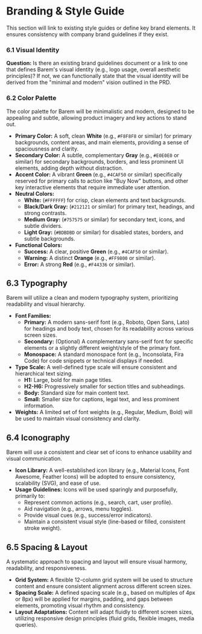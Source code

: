 # Branding & Style Guide

This section will link to existing style guides or define key brand elements. It ensures consistency with company brand guidelines if they exist.

### 6.1 Visual Identity

**Question:** Is there an existing brand guidelines document or a link to one that defines Barem's visual identity (e.g., logo usage, overall aesthetic principles)? If not, we can functionally state that the visual identity will be derived from the "minimal and modern" vision outlined in the PRD.

### 6.2 Color Palette

The color palette for Barem will be minimalistic and modern, designed to be appealing and subtle, allowing product imagery and key actions to stand out.

*   **Primary Color:** A soft, clean **White** (e.g., `#F8F8F8` or similar) for primary backgrounds, content areas, and main elements, providing a sense of spaciousness and clarity.
*   **Secondary Color:** A subtle, complementary **Gray** (e.g., `#E0E0E0` or similar) for secondary backgrounds, borders, and less prominent UI elements, adding depth without distraction.
*   **Accent Color:** A vibrant **Green** (e.g., `#4CAF50` or similar) specifically reserved for primary calls to action like "Buy Now" buttons, and other key interactive elements that require immediate user attention.
*   **Neutral Colors:**
    *   **White:** (`#FFFFFF`) for crisp, clean elements and text backgrounds.
    *   **Black/Dark Gray:** (`#212121` or similar) for primary text, headings, and strong contrasts.
    *   **Medium Gray:** (`#757575` or similar) for secondary text, icons, and subtle dividers.
    *   **Light Gray:** (`#BDBDBD` or similar) for disabled states, borders, and subtle backgrounds.
*   **Functional Colors:**
    *   **Success:** A clear, positive **Green** (e.g., `#4CAF50` or similar).
    *   **Warning:** A distinct **Orange** (e.g., `#FF9800` or similar).
    *   **Error:** A strong **Red** (e.g., `#F44336` or similar).

## 6.3 Typography

Barem will utilize a clean and modern typography system, prioritizing readability and visual hierarchy.

*   **Font Families:**
    *   **Primary:** A modern sans-serif font (e.g., Roboto, Open Sans, Lato) for headings and body text, chosen for its readability across various screen sizes.
    *   **Secondary:** (Optional) A complementary sans-serif font for specific elements or a slightly different weight/style of the primary font.
    *   **Monospace:** A standard monospace font (e.g., Inconsolata, Fira Code) for code snippets or technical displays if needed.
*   **Type Scale:** A well-defined type scale will ensure consistent and hierarchical text sizing.
    *   **H1:** Large, bold for main page titles.
    *   **H2-H6:** Progressively smaller for section titles and subheadings.
    *   **Body:** Standard size for main content text.
    *   **Small:** Smaller size for captions, legal text, and less prominent information.
*   **Weights:** A limited set of font weights (e.g., Regular, Medium, Bold) will be used to maintain visual consistency and clarity.

## 6.4 Iconography

Barem will use a consistent and clear set of icons to enhance usability and visual communication.

*   **Icon Library:** A well-established icon library (e.g., Material Icons, Font Awesome, Feather Icons) will be adopted to ensure consistency, scalability (SVG), and ease of use.
*   **Usage Guidelines:** Icons will be used sparingly and purposefully, primarily to:
    *   Represent common actions (e.g., search, cart, user profile).
    *   Aid navigation (e.g., arrows, menu toggles).
    *   Provide visual cues (e.g., success/error indicators).
    *   Maintain a consistent visual style (line-based or filled, consistent stroke weight).

## 6.5 Spacing & Layout

A systematic approach to spacing and layout will ensure visual harmony, readability, and responsiveness.

*   **Grid System:** A flexible 12-column grid system will be used to structure content and ensure consistent alignment across different screen sizes.
*   **Spacing Scale:** A defined spacing scale (e.g., based on multiples of 4px or 8px) will be applied for margins, padding, and gaps between elements, promoting visual rhythm and consistency.
*   **Layout Adaptations:** Content will adapt fluidly to different screen sizes, utilizing responsive design principles (fluid grids, flexible images, media queries).